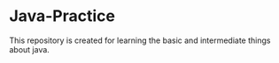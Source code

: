 # Java-Practice
This repository is created for learning the basic and intermediate things about java.
